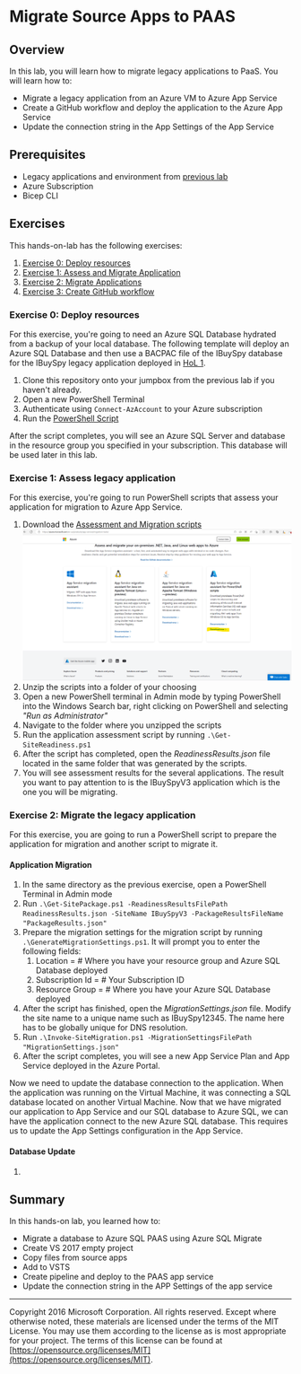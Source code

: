 # Migrate Source Apps to PAAS

## Overview

In this lab, you will learn how to migrate legacy applications to PaaS. You will learn how to:

* Migrate a legacy application from an Azure VM to Azure App Service
* Create a GitHub workflow and deploy the application to the Azure App Service
* Update the connection string in the App Settings of the App Service

## Prerequisites

* Legacy applications and environment from [previous lab](../01-setup/)
* Azure Subscription
* Bicep CLI

## Exercises

This hands-on-lab has the following exercises:

1. [Exercise 0: Deploy resources](#ex0)
2. [Exercise 1: Assess and Migrate Application](#ex1)
3. [Exercise 2: Migrate Applications](#ex2)
4. [Exercise 3: Create GitHub workflow](#ex3)

### Exercise 0: Deploy resources

For this exercise, you're going to need an Azure SQL Database hydrated from a backup of your local database. The following template will deploy an Azure SQL Database and then use a BACPAC file of the IBuySpy database for the IBuySpy legacy application deployed in [HoL 1](../01-setup/). 

1. Clone this repository onto your jumpbox from the previous lab if you haven't already.
2. Open a new PowerShell Terminal
3. Authenticate using ```Connect-AzAccount``` to your Azure subscription
4. Run the [PowerShell Script](scripts/deploy_SQLDB.ps1)

After the script completes, you will see an Azure SQL Server and database in the resource group you specified in your subscription. This database will be used later in this lab. 

### Exercise 1: Assess legacy application

For this exercise, you're going to run PowerShell scripts that assess your application for migration to Azure App Service. 

1. Download the [Assessment and Migration scripts](https://azure.microsoft.com/products/app-service/migration-tools/)
   ![App Service Migration Download](media/App%20Migration%20Assistant%20.png)
2. Unzip the scripts into a folder of your choosing
3. Open a new PowerShell terminal in Admin mode by typing PowerShell into the Windows Search bar, right clicking on PowerShell and selecting *"Run as Administrator"*
4. Navigate to the folder where you unzipped the scripts
5. Run the application assessment script by running `.\Get-SiteReadiness.ps1`
6. After the script has completed, open the *ReadinessResults.json* file located in the same folder that was generated by the scripts.
7. You will see assessment results for the several applications. The result you want to pay attention to is the IBuySpyV3 application which is the one you will be migrating. 

### Exercise 2: Migrate the legacy application

For this exercise, you are going to run a PowerShell script to prepare the application for migration and another script to migrate it. 

#### Application Migration
1. In the same directory as the previous exercise, open a PowerShell Terminal in Admin mode
2. Run ```.\Get-SitePackage.ps1 -ReadinessResultsFilePath ReadinessResults.json -SiteName IBuySpyV3 -PackageResultsFileName "PackageResults.json"```
3. Prepare the migration settings for the migration script by running ```.\GenerateMigrationSettings.ps1```. It will prompt you to enter the following fields:
   1. Location = # Where you have your resource group and Azure SQL Database deployed
   2. Subscription Id = # Your Subscription ID
   3. Resource Group = # Where you have your Azure SQL Database deployed
4. After the script has finished, open the *MigrationSettings.json* file. Modify the site name to a unique name such as IBuySpy12345. The name here has to be globally unique for DNS resolution. 
5. Run ```.\Invoke-SiteMigration.ps1 -MigrationSettingsFilePath "MigrationSettings.json"```
6. After the script completes, you will see a new App Service Plan and App Service deployed in the Azure Portal.

Now we need to update the database connection to the application. When the application was running on the Virtual Machine, it was connecting a SQL database located on another Virtual Machine. Now that we have migrated our application to App Service and our SQL database to Azure SQL, we can have the application connect to the new Azure SQL database. This requires us to update the App Settings configuration in the App Service. 

#### Database Update
1. 

## Summary

In this hands-on lab, you learned how to:

* Migrate a database to Azure SQL PAAS using Azure SQL Migrate
* Create VS 2017 empty project
* Copy files from source apps
* Add to VSTS
* Create pipeline and deploy to the PAAS app service
* Update the connection string in the APP Settings of the app service

---
Copyright 2016 Microsoft Corporation. All rights reserved. Except where otherwise noted, these materials are licensed under the terms of the MIT License. You may use them according to the license as is most appropriate for your project. The terms of this license can be found at [https://opensource.org/licenses/MIT](https://opensource.org/licenses/MIT).